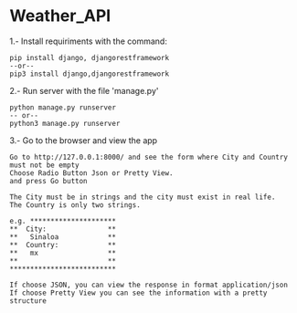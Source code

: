 # Weather_API

1.- Install requiriments with the command:

    pip install django, djangorestframework
    --or--
    pip3 install django,djangorestframework

2.- Run server with the file 'manage.py'

    python manage.py runserver
    -- or--
    python3 manage.py runserver

3.- Go to the browser and view the app

    Go to http://127.0.0.1:8000/ and see the form where City and Country must not be empty
    Choose Radio Button Json or Pretty View.
    and press Go button 

    The City must be in strings and the city must exist in real life.
    The Country is only two strings.

    e.g. *********************
    **  City:               **
    **   Sinaloa            **
    **  Country:            **
    **   mx                 **
    **                      **
    **************************

    If choose JSON, you can view the response in format application/json 
    If choose Pretty View you can see the information with a pretty structure


